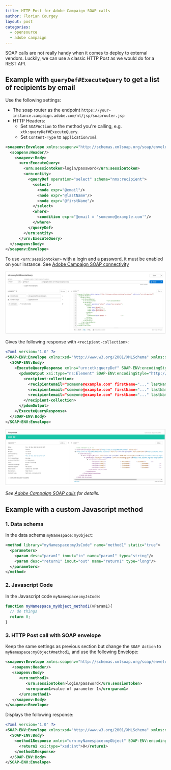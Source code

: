 ```yaml
---
title: HTTP Post for Adobe Campaign SOAP calls
author: Florian Courgey
layout: post
categories:
  - opensource
  - adobe campaign
---
```

SOAP calls are not really handy when it comes to deploy to external vendors. Luckily, we can use a classic HTTP Post as we would do for a REST API.

<!--more-->

## Example with `queryDef#ExecuteQuery` to get a list of recipients by email

Use the following settings:
- The soap router as the endpoint `https://your-instance.campaign.adobe.com/nl/jsp/soaprouter.jsp` 
- HTTP Headers:
  - Set `SOAPAction` to the method you're calling, e.g. `xtk:queryDef#ExecuteQuery`.
  - Set `Content-Type` to `application/xml`

```xml
<soapenv:Envelope xmlns:soapenv="http://schemas.xmlsoap.org/soap/envelope/" xmlns:urn="urn:xtk:queryDef">
  <soapenv:Header/>
    <soapenv:Body>
      <urn:ExecuteQuery>
      	<urn:sessiontoken>login/password</urn:sessiontoken>
        <urn:entity>
          <queryDef operation="select" schema="nms:recipient">
            <select>
              <node expr="@email"/>
              <node expr="@lastName"/>
              <node expr="@firstName"/>
            </select>
            <where>
              <condition expr="@email = 'someone@example.com'"/>
            </where>
          </queryDef>
        </urn:entity>
      </urn:ExecuteQuery>
  </soapenv:Body>
</soapenv:Envelope>
```

To use `<urn:sessiontoken>` with a login and a password, it must be enabled on your instance. See [Adobe Campaign SOAP connectivity](https://docs.campaign.adobe.com/doc/AC/en/CFG_API_Web_service_calls.html#Connectivity)

![todo](/assets/images/2018/12/adobe-campaign-soap-calls-with-http-post.jpg)

Gives the following response with `<recipient-collection>`:

```xml
<?xml version='1.0' ?>
<SOAP-ENV:Envelope xmlns:xsd="http://www.w3.org/2001/XMLSchema" xmlns:xsi="http://www.w3.org/2001/XMLSchema-instance" xmlns:ns="urn:xtk:queryDef" xmlns:SOAP-ENV="http://schemas.xmlsoap.org/soap/envelope/">
  <SOAP-ENV:Body>
    <ExecuteQueryResponse xmlns="urn:xtk:queryDef" SOAP-ENV:encodingStyle="http://schemas.xmlsoap.org/soap/encoding/">
      <pdomOutput xsi:type="ns:Element" SOAP-ENV:encodingStyle="http://xml.apache.org/xml-soap/literalxml">
        <recipient-collection>
          <recipientemail="someone@example.com" firstName="..." lastName="..."/>
          <recipientemail="someone@example.com" firstName="..." lastName="..."/>
          <recipientemail="someone@example.com" firstName="..." lastName="..."/>
        </recipient-collection>
      </pdomOutput>
    </ExecuteQueryResponse>
  </SOAP-ENV:Body>
</SOAP-ENV:Envelope>
```

![todo](/assets/images/2018/12/adobe-campaign-soap-calls-with-http-post-in-rest-client.jpg)

*See [Adobe Campaign SOAP calls](https://docs.campaign.adobe.com/doc/AC/en/CFG_API_Web_service_calls.html) for details.*

## Example with a custom Javascript method

### 1. Data schema
In the data schema `myNamespace:myObject`:

```xml
<method library="myNamespace:myJsCode" name="method1" static="true">
  <parameters>
    <param desc="param1" inout="in" name="param1" type="string"/>
    <param desc="return1" inout="out" name="return1" type="long"/>
  </parameters>
</method>
```

### 2. Javascript Code
In the Javascript code `myNamespace:myJsCode`:

```javascript
function myNamespace_myObject_method1(vParam1){
  // do things
  return 0;
}
```

### 3. HTTP Post call with SOAP envelope

Keep the same settings as previous section but change the `SOAP Action` to `myNamespace:myObject#method1`, and use the following Envelope:

```xml
<soapenv:Envelope xmlns:soapenv="http://schemas.xmlsoap.org/soap/envelope/" xmlns:urn="urn:myNamespace:myObject">
   <soapenv:Header/>
   <soapenv:Body>
      <urn:method1>
         <urn:sessiontoken>login/password</urn:sessiontoken>
         <urn:param1>value of parameter 1</urn:param1>
      </urn:method1>
   </soapenv:Body>
</soapenv:Envelope>
```

Displays the following response:

```xml
<?xml version='1.0' ?>
<SOAP-ENV:Envelope xmlns:xsd="http://www.w3.org/2001/XMLSchema" xmlns:xsi="http://www.w3.org/2001/XMLSchema-instance" xmlns:ns="urn:myNamespace:myObject" xmlns:SOAP-ENV="http://schemas.xmlsoap.org/soap/envelope/">
  <SOAP-ENV:Body>
    <method1Response xmlns="urn:myNamespace:myObject" SOAP-ENV:encodingStyle="http://schemas.xmlsoap.org/soap/encoding/">
      <return1 xsi:type="xsd:int">0</return1>
    </method1Response>
  </SOAP-ENV:Body>
</SOAP-ENV:Envelope>
```
